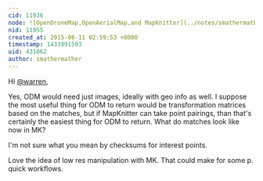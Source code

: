 ```yaml
---
cid: 11936
node: ![OpenDroneMap,OpenAerialMap,and MapKnitter](../notes/smathermather/06-08-2015/opendronemap-openaerialmap-and-mapknitter)
nid: 11955
created_at: 2015-06-11 02:59:53 +0000
timestamp: 1433991593
uid: 431062
author: smathermather
---
```


Hi [@warren](/profile/warren),

Yes, ODM would need just images, ideally with geo info as well. I suppose the most useful thing for ODM to return would be transformation matrices based on the matches, but if MapKnitter can take point pairings, than that's certainly the easiest thing for ODM to return.  What do matches look like now in MK?

I'm not sure what you mean by checksums for interest points.

Love the idea of low res manipulation with MK. That could make for some p. quick workflows.